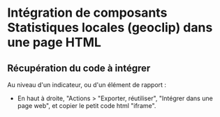 # Intégration de composants Statistiques locales (geoclip) dans une page HTML

## Récupération du code à intégrer

Au niveau d'un indicateur, ou d'un élément de rapport :
- En haut à droite, "Actions > "Exporter, réutiliser", "Intégrer dans une page web", et copier le petit code html "iframe".